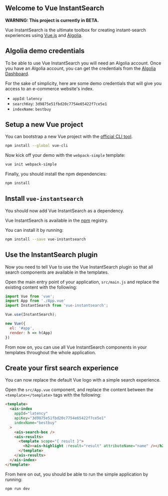 ## Welcome to Vue InstantSearch

**WARNING: This project is currently in BETA.**

Vue InstantSearch is the ultimate toolbox for creating instant-search
experiences using [Vue.js](https://vuejs.org/) and [Algolia](https://www.algolia.com/).

## Algolia demo credentials

To be able to use Vue InstantSearch you will need an Algolia account. Once you have an Algolia account, you can get
the credentials from the [Algolia Dashboard](https://www.algolia.com/api-keys).

For the sake of simplicity, here are some demo credentials that will give you access to
an e-commerce website's index.

 - `appId`: `latency`
 - `searchKey`: `3d9875e51fbd20c7754e65422f7ce5e1`
 - `indexName`: `bestbuy`

## Setup a new Vue project

You can bootstrap a new Vue project with the [official CLI tool](https://vuejs.org/v2/guide/installation.html#CLI).

```sh
npm install --global vue-cli
```

Now kick off your demo with the `webpack-simple` template:

```sh
vue init webpack-simple
```

Finally, you should install the npm dependencies:

```sh
npm install
```

## Install `vue-instantsearch`

You should now add Vue InstantSearch as a dependency.

Vue InstantSearch is available in the [npm](https://www.npmjs.com) registry.

You can install it by running:

```sh
npm install --save vue-instantsearch
```

## Use the InstantSearch plugin

Now you need to tell Vue to use the Vue InstantSearch plugin so that all search
components are available in the templates.

Open the main entry point of your application, `src/main.js` and replace the existing content with the following:

```js
import Vue from 'vue';
import App from './App.vue'
import InstantSearch from 'vue-instantsearch';

Vue.use(InstantSearch);

new Vue({
  el: '#app',
  render: h => h(App)
})

```

From now on, you can use all Vue InstantSearch components in your templates throughout the whole application.

## Create your first search experience

You can now replace the default Vue logo with a simple search experience.

Open the `src/App.vue` component, and replace the content between the `<template></template>` tags with the following:

```html
<template>
  <ais-index
    appId="latency"
    apiKey="3d9875e51fbd20c7754e65422f7ce5e1"
    indexName="bestbuy"
  >
    <ais-search-box />
    <ais-results>
      <template scope="{ result }">
        <h2><ais-highlight :result="result" attributeName="name" /></h2>
      </template>
    </ais-results>
  </ais-index>
</template>
```

From here on out, you should be able to run the simple application by running:

```sh
npm run dev
```
